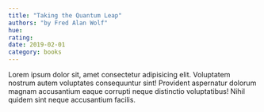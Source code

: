 ```yaml
---
title: "Taking the Quantum Leap"
authors: "by Fred Alan Wolf"
hue: 
rating: 
date: 2019-02-01
category: books
---
```


Lorem ipsum dolor sit, amet consectetur adipisicing elit. Voluptatem nostrum autem voluptates consequuntur sint! Provident aspernatur dolorum magnam accusantium eaque corrupti neque distinctio voluptatibus! Nihil quidem sint neque accusantium facilis.